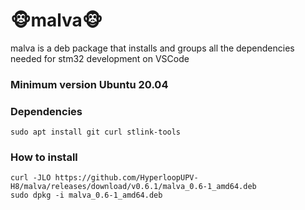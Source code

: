 # :monkey_face:malva:monkey_face:
malva is a deb package that installs and groups all the dependencies needed for stm32 development on VSCode

### Minimum version Ubuntu 20.04

### Dependencies
```
sudo apt install git curl stlink-tools
```
### How to install
```
curl -JLO https://github.com/HyperloopUPV-H8/malva/releases/download/v0.6.1/malva_0.6-1_amd64.deb
sudo dpkg -i malva_0.6-1_amd64.deb
```
